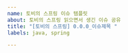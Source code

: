 ```yaml
---
name: 토비의 스프링 이슈 템플릿
about: 토비의 스프링 읽으면서 생긴 이슈 공유
title: "[토비의 스프링] 0.0.0_이슈제목 "
labels: java, spring

---
```




